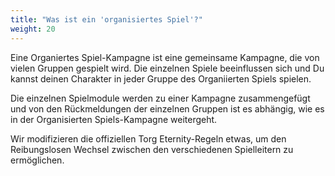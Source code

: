 ```yaml
---
title: "Was ist ein 'organisiertes Spiel'?"
weight: 20
---
```


Eine Organiertes Spiel-Kampagne ist eine gemeinsame Kampagne, die von vielen
Gruppen gespielt wird. Die einzelnen Spiele beeinflussen sich und Du kannst
deinen Charakter in jeder Gruppe des Organiierten Spiels spielen.

Die einzelnen Spielmodule werden zu einer Kampagne zusammengefügt und von den
Rückmeldungen der einzelnen Gruppen ist es abhängig, wie es in der
Organisierten Spiels-Kampagne weitergeht.

Wir modifizieren die offiziellen Torg Eternity-Regeln etwas, um den
Reibungslosen Wechsel zwischen den verschiedenen
Spielleitern zu ermöglichen.

